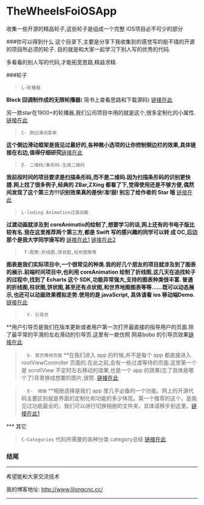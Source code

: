 # TheWheelsFoiOSApp
收集一些开源的精品轮子,这些轮子是组成一个完整 iOS项目必不可少的部分

###你可以得到什么
这个目录下,主要是分享下我收集到的感觉写的挺不错的开源的项目所必须的轮子. 目的就是和大家一起学习下别人写的优秀的代码.

多看看的别人写的代码,才能拓宽思路,精益求精.


###轮子
>`L-轮播器`

**Block 回调制作成的无限轮播器**( 简书上查看思路和下载源码)   [链接在此](http://www.jianshu.com/p/c854f89d8be0)

另一款star在1900+的轮播器,我们公司项目中用的就是这个,很多定制化的小属性. [链接在此](https://github.com/gsdios/SDCycleScrollView)


>`C- 侧边滑动菜单`

**这个侧边滑动框架是我见过最好的,各种微小选项的让你控制侧边栏的效果,具体链接在右边,值得仔细研究**[链接在此](https://github.com/mutualmobile/MMDrawerController)


>`E- 二维码/条形码-生成二维码`

**我前段时间的项目要求是扫描条形码,而不是二维码.因为扫描条形码的识别更快捷.网上找了很多例子,经典的 ZBar,ZXing 都看了下,觉得使用还是不够方便,偶然间发现了这个第三方!!!识别效果真的是快!准!狠! 别忘了给作者的 Star 哦** [链接在此](https://github.com/zhangfeidev/QRCScanner)

>`L-loding Animation过渡动画`

**过渡动画就涉及到 coreAnimatio的绘制了,想要学习的话,网上还有的书电子版比较有名.我在这里推荐两个第三方,都是 Swift 写的感兴趣的同学可以转 成 OC,后边那个是我大学同学唐写的**  [链接在此1](https://github.com/ninjaprox/NVActivityIndicatorView)   [链接在此2](https://github.com/saitjr/STLoadingGroup)

>` T-图表:折线图,饼状图,柱状图等等`

**图表是我们实际项目中,一个很常见的种类.我的好几个朋友的项目就涉及到了图表的展示.前端时间项目中,也利用 coreAnimation 绘制了折线图,这几天在追找轮子的过程中,找到了 Echarts 这个 SDK,功能异常强大,支持的图表种类很丰富. 普通的折线图,柱状图,饼状图,甚至还有点状图,和世界地图图表等等......既可以动态展示,也还可以动画效果模拟走势.使用的是 javaScript, 具体请看 ios 移动端Demo.**  [链接在此](https://github.com/Pluto-Y/iOS-Echarts)

>`  Y- 引导页`

**用户引导页是我们在版本更新或者用户第一次打开最直接的指导用户的页面.除了最平常的平滑的左右滑动的引导页.这里有一款仿照 网易bobo 的引导页效果[链接在此](https://github.com/Nododo/ADo_GuideView)

>`  S- 首页等待页面`
**在我们进入 app 的时候,并不是每个 app 都直接进入 rootViewController 页面的.在此之前,会有一些过渡等待的页面.这里第一个是 scrollView 不定时左右移动的效果,也是一个 app 的效果(忘了具体是哪个了)背景换成想要的图片,很赞. [链接在此](https://github.com/sachinkesiraju/SKPanoramaView)

>`  X-  相册`
**相册选择是我们 app 里几乎必备的一个功能。网上的开源代码主要区别就是界面的定制化和功能的多少体现。第一个推荐的这个，是我见过功能最全的，我们可以进行切换相册的文件夹，具体请移步到这里。[链接在此1](https://github.com/alienjun/AJPhotoPicker)





*** 其它
>`C-Categories`
代码所需要的各种分类 category总结 [ 链接在此](https://github.com/shaojiankui/iOS-Categories)


### 结尾
---
希望能和大家交流技术

我的博客地址: <http://www.lilongcnc.cc/>

---
